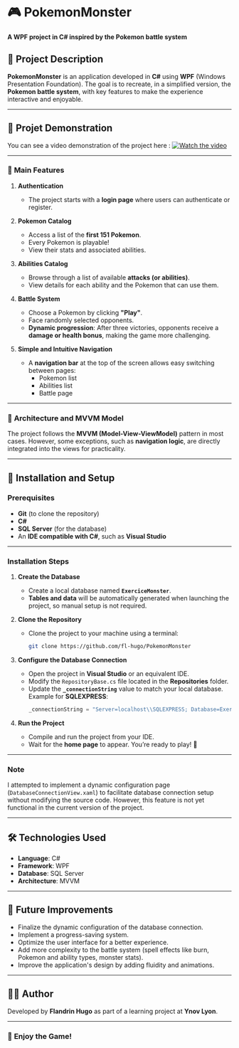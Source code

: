 # 🎮 **PokemonMonster**  
**A WPF project in C# inspired by the Pokemon battle system**  

## 📜 **Project Description**  
**PokemonMonster** is an application developed in **C#** using **WPF** (Windows Presentation Foundation). The goal is to recreate, in a simplified version, the **Pokemon battle system**, with key features to make the experience interactive and enjoyable.  

---

## 🎥 **Projet Demonstration**

You can see a video demonstration of the project here :
[![Watch the video](https://img.youtube.com/vi/05NEGC9uOxA/0.jpg)](https://www.youtube.com/embed/05NEGC9uOxA)

--- 

### 🚪 **Main Features**  

1. **Authentication**  
   - The project starts with a **login page** where users can authenticate or register.  

2. **Pokemon Catalog**  
   - Access a list of the **first 151 Pokemon**.  
   - Every Pokemon is playable!  
   - View their stats and associated abilities.  

3. **Abilities Catalog**  
   - Browse through a list of available **attacks (or abilities)**.  
   - View details for each ability and the Pokemon that can use them.  

4. **Battle System**  
   - Choose a Pokemon by clicking **"Play"**.  
   - Face randomly selected opponents.  
   - **Dynamic progression**: After three victories, opponents receive a **damage or health bonus**, making the game more challenging.  

5. **Simple and Intuitive Navigation**  
   - A **navigation bar** at the top of the screen allows easy switching between pages:  
     - Pokemon list  
     - Abilities list  
     - Battle page  

---  

### 🧩 **Architecture and MVVM Model**  
The project follows the **MVVM (Model-View-ViewModel)** pattern in most cases. However, some exceptions, such as **navigation logic**, are directly integrated into the views for practicality.  

---  

## 🚀 **Installation and Setup**  

### **Prerequisites**  
- **Git** (to clone the repository)  
- **C#**  
- **SQL Server** (for the database)  
- An **IDE compatible with C#**, such as **Visual Studio**  

---  

### **Installation Steps**  

1. **Create the Database**  
   - Create a local database named **`ExerciceMonster`**.  
   - **Tables and data** will be automatically generated when launching the project, so manual setup is not required.  

2. **Clone the Repository**  
   - Clone the project to your machine using a terminal:  
     ```bash
     git clone https://github.com/fl-hugo/PokemonMonster
     ```  

3. **Configure the Database Connection**  
   - Open the project in **Visual Studio** or an equivalent IDE.  
   - Modify the `RepositoryBase.cs` file located in the **Repositories** folder.  
   - Update the **`_connectionString`** value to match your local database. Example for **SQLEXPRESS**:  
     ```csharp
     _connectionString = "Server=localhost\\SQLEXPRESS; Database=ExerciceMonster; Trusted_Connection=True; TrustServerCertificate=True;";
     ```  

4. **Run the Project**  
   - Compile and run the project from your IDE.  
   - Wait for the **home page** to appear. You’re ready to play! 🎉  

---  

### **Note**  
I attempted to implement a dynamic configuration page (`DatabaseConnectionView.xaml`) to facilitate database connection setup without modifying the source code. However, this feature is not yet functional in the current version of the project.  

---  

## 🛠️ **Technologies Used**  
- **Language**: C#  
- **Framework**: WPF  
- **Database**: SQL Server  
- **Architecture**: MVVM  

---  

## 🎯 **Future Improvements**  
- Finalize the dynamic configuration of the database connection.  
- Implement a progress-saving system.  
- Optimize the user interface for a better experience.  
- Add more complexity to the battle system (spell effects like burn, Pokemon and ability types, monster stats).  
- Improve the application's design by adding fluidity and animations.  

---  

## 🧑‍💻 **Author**  
Developed by **Flandrin Hugo** as part of a learning project at **Ynov Lyon**.  

---  

### 🚀 **Enjoy the Game!**  